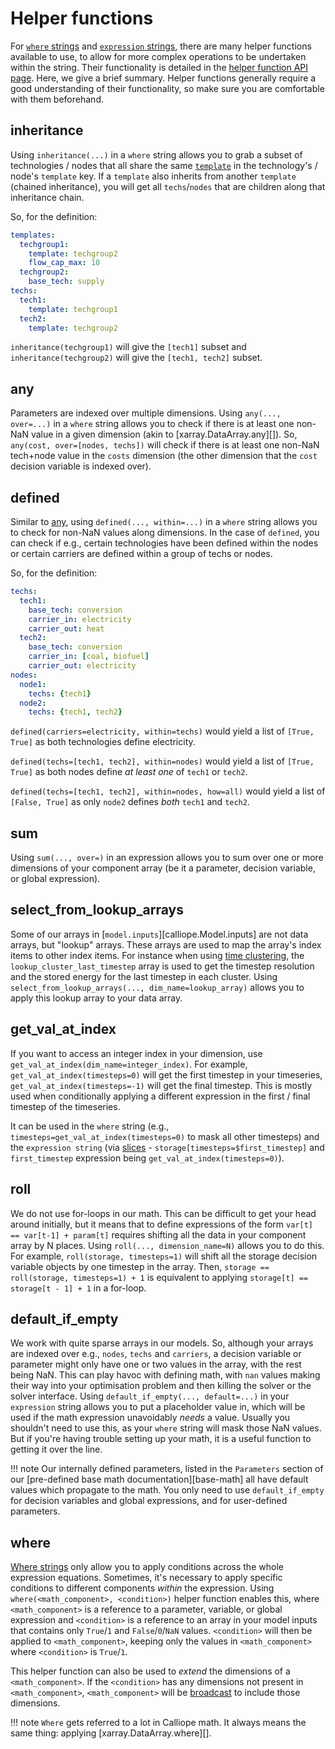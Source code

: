 
# Helper functions

For [`where` strings](syntax.md#where-strings) and [`expression` strings](syntax.md#where-strings), there are many helper functions available to use, to allow for more complex operations to be undertaken within the string.
Their functionality is detailed in the [helper function API page](../reference/api/helper_functions.md).
Here, we give a brief summary.
Helper functions generally require a good understanding of their functionality, so make sure you are comfortable with them beforehand.

## inheritance

Using `inheritance(...)` in a `where` string allows you to grab a subset of technologies / nodes that all share the same [`template`](../creating/templates.md) in the technology's / node's `template` key.
If a `template` also inherits from another `template` (chained inheritance), you will get all `techs`/`nodes` that are children along that inheritance chain.

So, for the definition:

```yaml
templates:
  techgroup1:
    template: techgroup2
    flow_cap_max: 10
  techgroup2:
    base_tech: supply
techs:
  tech1:
    template: techgroup1
  tech2:
    template: techgroup2
```

`inheritance(techgroup1)` will give the `[tech1]` subset and `inheritance(techgroup2)` will give the `[tech1, tech2]` subset.

## any

Parameters are indexed over multiple dimensions.
Using `any(..., over=...)` in a `where` string allows you to check if there is at least one non-NaN value in a given dimension (akin to [xarray.DataArray.any][]).
So, `any(cost, over=[nodes, techs])` will check if there is at least one non-NaN tech+node value in the `costs` dimension (the other dimension that the `cost` decision variable is indexed over).

## defined

Similar to [any](syntax.md#any), using `defined(..., within=...)` in a `where` string allows you to check for non-NaN values along dimensions.
In the case of `defined`, you can check if e.g., certain technologies have been defined within the nodes or certain carriers are defined within a group of techs or nodes.

So, for the definition:

```yaml
techs:
  tech1:
    base_tech: conversion
    carrier_in: electricity
    carrier_out: heat
  tech2:
    base_tech: conversion
    carrier_in: [coal, biofuel]
    carrier_out: electricity
nodes:
  node1:
    techs: {tech1}
  node2:
    techs: {tech1, tech2}
```

`defined(carriers=electricity, within=techs)` would yield a list of `[True, True]` as both technologies define electricity.

`defined(techs=[tech1, tech2], within=nodes)` would yield a list of `[True, True]` as both nodes define _at least one_ of `tech1` or `tech2`.

`defined(techs=[tech1, tech2], within=nodes, how=all)` would yield a list of `[False, True]` as only `node2` defines _both_ `tech1` and `tech2`.

## sum

Using `sum(..., over=)` in an expression allows you to sum over one or more dimensions of your component array (be it a parameter, decision variable, or global expression).

## select_from_lookup_arrays

Some of our arrays in [`model.inputs`][calliope.Model.inputs] are not data arrays, but "lookup" arrays.
These arrays are used to map the array's index items to other index items.
For instance when using [time clustering](../advanced/time.md#time-clustering), the `lookup_cluster_last_timestep` array is used to get the timestep resolution and the stored energy for the last timestep in each cluster.
Using `select_from_lookup_arrays(..., dim_name=lookup_array)` allows you to apply this lookup array to your data array.

## get_val_at_index

If you want to access an integer index in your dimension, use `get_val_at_index(dim_name=integer_index)`.
For example, `get_val_at_index(timesteps=0)` will get the first timestep in your timeseries, `get_val_at_index(timesteps=-1)` will get the final timestep.
This is mostly used when conditionally applying a different expression in the first / final timestep of the timeseries.

It can be used in the `where` string (e.g., `timesteps=get_val_at_index(timesteps=0)` to mask all other timesteps) and the `expression string` (via [slices](syntax.md#slices) - `storage[timesteps=$first_timestep]` and `first_timestep` expression being `get_val_at_index(timesteps=0)`).

## roll

We do not use for-loops in our math.
This can be difficult to get your head around initially, but it means that to define expressions of the form `var[t] == var[t-1] + param[t]` requires shifting all the data in your component array by N places.
Using `roll(..., dimension_name=N)` allows you to do this.
For example, `roll(storage, timesteps=1)` will shift all the storage decision variable objects by one timestep in the array.
Then, `storage == roll(storage, timesteps=1) + 1` is equivalent to applying `storage[t] == storage[t - 1] + 1` in a for-loop.

## default_if_empty

We work with quite sparse arrays in our models.
So, although your arrays are indexed over e.g., `nodes`, `techs` and `carriers`, a decision variable or parameter might only have one or two values in the array, with the rest being NaN.
This can play havoc with defining math, with `nan` values making their way into your optimisation problem and then killing the solver or the solver interface.
Using `default_if_empty(..., default=...)` in your `expression` string allows you to put a placeholder value in, which will be used if the math expression unavoidably _needs_ a value.
Usually you shouldn't need to use this, as your `where` string will mask those NaN values.
But if you're having trouble setting up your math, it is a useful function to getting it over the line.

!!! note
    Our internally defined parameters, listed in the `Parameters` section of our [pre-defined base math documentation][base-math] all have default values which propagate to the math.
    You only need to use `default_if_empty` for decision variables and global expressions, and for user-defined parameters.

## where

[Where strings](syntax.md#where-strings) only allow you to apply conditions across the whole expression equations.
Sometimes, it's necessary to apply specific conditions to different components _within_ the expression.
Using `where(<math_component>, <condition>)` helper function enables this,
where `<math_component>` is a reference to a parameter, variable, or global expression and `<condition>` is a reference to an array in your model inputs that contains only `True`/`1` and `False`/`0`/`NaN` values.
`<condition>` will then be applied to `<math_component>`, keeping only the values in `<math_component>` where `<condition>` is `True`/`1`.

This helper function can also be used to _extend_ the dimensions of a `<math_component>`.
If the `<condition>` has any dimensions not present in `<math_component>`, `<math_component>` will be [broadcast](https://tutorial.xarray.dev/fundamentals/02.3_aligning_data_objects.html#broadcasting-adjusting-arrays-to-the-same-shape) to include those dimensions.

!!! note
    `Where` gets referred to a lot in Calliope math.
    It always means the same thing: applying [xarray.DataArray.where][].
